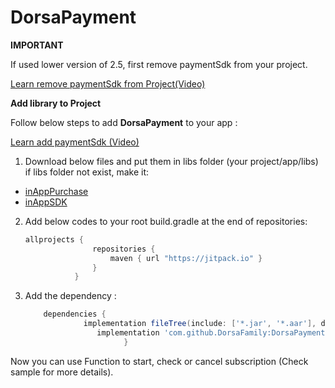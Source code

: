
# DorsaPayment

**IMPORTANT**

If used lower version of 2.5, first remove paymentSdk from your project.

[Learn remove paymentSdk from Project(Video)](www.google.com)

**Add library to Project**

Follow below steps to add **DorsaPayment** to your app :

[Learn add paymentSdk (Video)](www.google.com)

  1. Download below files and put them in libs folder (your project/app/libs) if libs folder not exist, make it:
   - [inAppPurchase](https://github.com/DorsaFamily/DorsaPayment/raw/master/Payment/libs/inAppPurchase.aar)
   - [inAppSDK](https://github.com/DorsaFamily/DorsaPayment/raw/master/Payment/libs/inAppSDK.aar)

  2. Add below codes to your root build.gradle at the end of repositories:
     ```gradle
     allprojects {
                    repositories {
                        maven { url "https://jitpack.io" }
                    }
                }
     ```
  3. Add the dependency :
      ```gradle
          dependencies {
			       implementation fileTree(include: ['*.jar', '*.aar'], dir: 'libs')
                      implementation 'com.github.DorsaFamily:DorsaPayment:v3.0'
                            }
      ```

Now you can use Function to start, check or cancel subscription (Check sample for more details).                     
